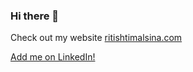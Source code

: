 ### Hi there 👋

Check out my website [ritishtimalsina.com](https://ritishtimalsina.com)

[Add me on LinkedIn!](https://linkedin.com/in/ritish-timalsina)

<div style="display: none;">
  <img src="https://komarev.com/ghpvc/?username=ritish78" alt="Profile Views">
</div>
